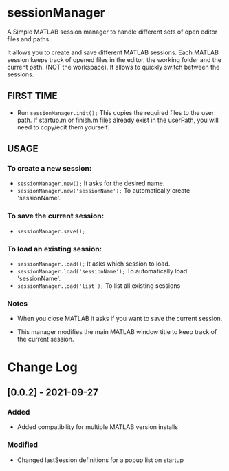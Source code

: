 # sessionManager
A Simple MATLAB session manager to handle different sets of open editor files and paths.

It allows you to create and save different MATLAB sessions.
Each MATLAB session keeps track of opened files in the editor,
the working folder and the current path. (NOT the workspace).
It allows to quickly switch between the sessions.

## FIRST TIME
- Run `sessionManager.init();`  This copies the required files to
the user path.
If startup.m or finish.m files already exist in the userPath, you will
need to copy/edit them yourself.

## USAGE
### To create a new session:
- `sessionManager.new();` It asks for the desired name.
- `sessionManager.new('sessionName');` To automatically create 'sessionName'.

### To save the current session:
- `sessionManager.save();`

### To load an existing session:
- `sessionManager.load();` It asks which session to load.
- `sessionManager.load('sessionName');` To automatically load 'sessionName'.
- `sessionManager.load('list');` To list all existing sessions

### Notes
- When you close MATLAB it asks if you want to save the current
session.

- This manager modifies the main MATLAB window title to keep track
of the current session.

# Change Log

## [0.0.2] - 2021-09-27

### Added
- Added compatibility for multiple MATLAB version installs

### Modified
- Changed lastSession definitions for a popup list on startup
